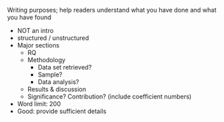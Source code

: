 Writing purposes; help readers understand what you have done and what you have found
- NOT an intro
- structured / unstructured
- Major sections
    - RQ
    - Methodology
        - Data set retrieved?
        - Sample?
        - Data analysis?
    - Results & discussion
    - Significance? Contribution? (include coefficient numbers)
- Word limit: 200
- Good: provide sufficient details